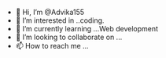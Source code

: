 - 👋 Hi, I’m @Advika155
- 👀 I’m interested in ..coding.
- 🌱 I’m currently learning ...Web development
- 💞️ I’m looking to collaborate on ...
- 📫 How to reach me ...

<!---
Advika155/Advika155 is a ✨ special ✨ repository because its `README.md` (this file) appears on your GitHub profile.
You can click the Preview link to take a look at your changes.
--->
